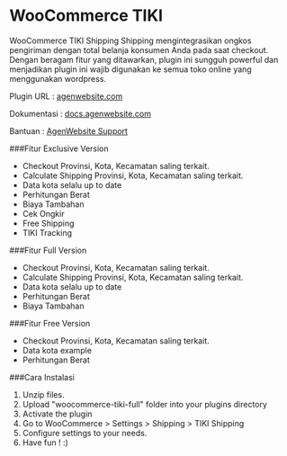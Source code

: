 # WooCommerce TIKI
WooCommerce TIKI Shipping Shipping mengintegrasikan ongkos pengiriman dengan total belanja konsumen Anda pada saat checkout. Dengan beragam fitur yang ditawarkan, plugin ini sungguh powerful dan menjadikan plugin ini wajib digunakan ke semua toko online yang menggunakan wordpress.

Plugin URL : [agenwebsite.com](http://agenwebsite.com/products/woocommerce-tiki-shipping)

Dokumentasi : [docs.agenwebsite.com](http://docs.agenwebsite.com/product/woocommerce-tiki-shipping)

Bantuan : [AgenWebsite Support](http://www.agenwebsite.com/support)

###Fitur Exclusive Version

- Checkout Provinsi, Kota, Kecamatan saling terkait.
- Calculate Shipping Provinsi, Kota, Kecamatan saling terkait.
- Data kota selalu up to date
- Perhitungan Berat
- Biaya Tambahan
- Cek Ongkir
- Free Shipping
- TIKI Tracking

###Fitur Full Version

- Checkout Provinsi, Kota, Kecamatan saling terkait.
- Calculate Shipping Provinsi, Kota, Kecamatan saling terkait.
- Data kota selalu up to date
- Perhitungan Berat
- Biaya Tambahan

###Fitur Free Version

- Checkout Provinsi, Kota, Kecamatan saling terkait.
- Data kota example
- Perhitungan Berat

###Cara Instalasi
1. Unzip files.
2. Upload "woocommerce-tiki-full" folder into your plugins directory
3. Activate the plugin
4. Go to WooCommerce > Settings > Shipping > TIKI Shipping
5. Configure settings to your needs.
6. Have fun ! :)